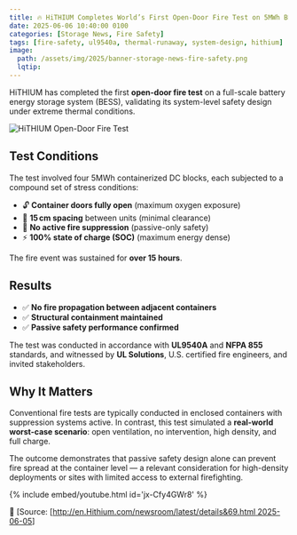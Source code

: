 ```yaml
---
title: 🔥 HiTHIUM Completes World’s First Open-Door Fire Test on 5MWh BESS
date: 2025-06-06 10:40:00 0100
categories: [Storage News, Fire Safety]
tags: [fire-safety, ul9540a, thermal-runaway, system-design, hithium]
image:
  path: /assets/img/2025/banner-storage-news-fire-safety.png
  lqtip:
---
```


HiTHIUM has completed the first **open-door fire test** on a full-scale battery energy storage system (BESS), validating its system-level safety design under extreme thermal conditions.

![HiTHIUM Open-Door Fire Test](https://en.hithium.com/bocupload/at/image/20250605/1749113018365682mpw6.jpg)

## Test Conditions

The test involved four 5MWh containerized DC blocks, each subjected to a compound set of stress conditions:

- 🔓 **Container doors fully open** (maximum oxygen exposure)  
- 📏 **15 cm spacing** between units (minimal clearance)  
- 🚫 **No active fire suppression** (passive-only safety)  
- ⚡ **100% state of charge (SOC)** (maximum energy dense)

The fire event was sustained for **over 15 hours**.

## Results

- ✅ **No fire propagation between adjacent containers**  
- ✅ **Structural containment maintained**  
- ✅ **Passive safety performance confirmed**

The test was conducted in accordance with **UL9540A** and **NFPA 855** standards, and witnessed by **UL Solutions**, U.S. certified fire engineers, and invited stakeholders.

## Why It Matters

Conventional fire tests are typically conducted in enclosed containers with suppression systems active. In contrast, this test simulated a **real-world worst-case scenario**: open ventilation, no intervention, high density, and full charge.

The outcome demonstrates that passive safety design alone can prevent fire spread at the container level — a relevant consideration for high-density deployments or sites with limited access to external firefighting.

{% include embed/youtube.html id='jx-Cfy4GWr8' %}

📖 [Source: [[http://en.Hithium.com/newsroom/latest/details&69.html 2025-06-05](https://en.hithium.com/newsroom/latest/details/69.html)]
